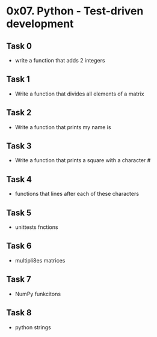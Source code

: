 # 0x07. Python - Test-driven development

## Task 0
* write a function that adds 2 integers

## Task 1
* Write a function that divides all elements of a matrix

## Task 2
* Write a function that prints my name is

## Task 3
* Write a function that prints a square with a character #

## Task 4
* functions that lines after each of these characters

## Task 5
* unittests fnctions

## Task 6
* multipli8es matrices

## Task 7
* NumPy funkcitons

## Task 8
* python strings

